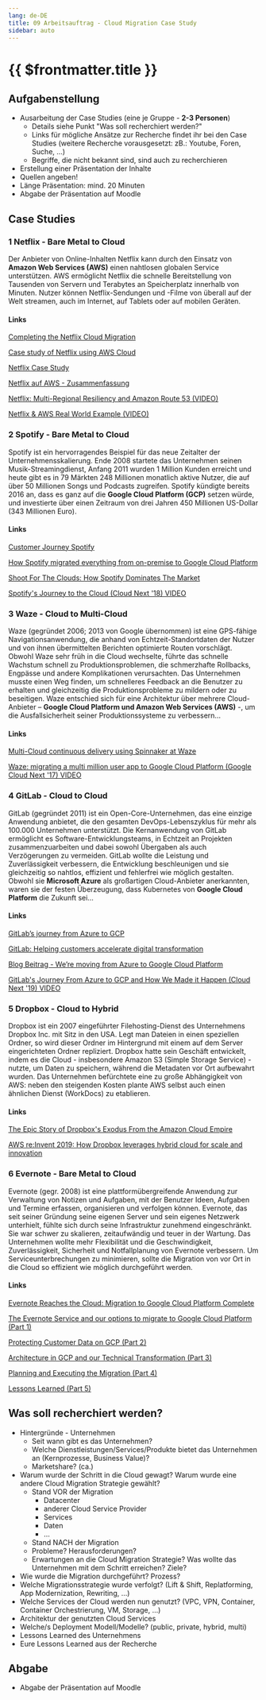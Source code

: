 ```yaml
---
lang: de-DE
title: 09 Arbeitsauftrag - Cloud Migration Case Study
sidebar: auto
---
```


# {{ $frontmatter.title }}

## Aufgabenstellung
* Ausarbeitung der Case Studies (eine je Gruppe - **2-3 Personen**)
  * Details siehe Punkt "Was soll recherchiert werden?"
  * Links für mögliche Ansätze zur Recherche findet ihr bei den Case Studies (weitere Recherche vorausgesetzt: zB.: Youtube, Foren, Suche, ...)
  * Begriffe, die nicht bekannt sind, sind auch zu recherchieren
* Erstellung einer Präsentation der Inhalte
* Quellen angeben!
* Länge Präsentation: mind. 20 Minuten
* Abgabe der Präsentation auf Moodle

## Case Studies

### 1 Netflix - Bare Metal to Cloud
Der Anbieter von Online-Inhalten Netflix kann durch den Einsatz von **Amazon Web Services (AWS)** einen nahtlosen globalen Service unterstützen. AWS ermöglicht Netflix die schnelle Bereitstellung von Tausenden von Servern und Terabytes an Speicherplatz innerhalb von Minuten. Nutzer können Netflix-Sendungen und -Filme von überall auf der Welt streamen, auch im Internet, auf Tablets oder auf mobilen Geräten.

#### Links
[Completing the Netflix Cloud Migration](https://about.netflix.com/en/news/completing-the-netflix-cloud-migration)

[Case study of Netflix using AWS Cloud](https://www.linkedin.com/pulse/case-study-netflix-using-aws-cloud-abhinav-singh)

[Netflix Case Study](https://aws.amazon.com/de/solutions/case-studies/netflix-case-study/)

[Netflix auf AWS - Zusammenfassung](https://aws.amazon.com/de/solutions/case-studies/netflix/)

[Netflix: Multi-Regional Resiliency and Amazon Route 53 (VIDEO)](https://www.youtube.com/watch?v=WDDkLOT8SCk&list=PLhr1KZpdzukdeX8mQ2qO73bg6UKQHYsHb&index=12)

[Netflix & AWS Real World Example (VIDEO)](https://www.youtube.com/watch?v=uLGYO09eCzo)

### 2 Spotify - Bare Metal to Cloud
Spotify ist ein hervorragendes Beispiel für das neue Zeitalter der Unternehmensskalierung. Ende 2008 startete das Unternehmen seinen Musik-Streamingdienst, Anfang 2011 wurden 1 Million Kunden erreicht und heute gibt es in 79 Märkten 248 Millionen monatlich aktive Nutzer, die auf über 50 Millionen Songs und Podcasts zugreifen. Spotify kündigte bereits 2016 an, dass es ganz auf die **Google Cloud Platform (GCP)** setzen würde, und investierte über einen Zeitraum von drei Jahren 450 Millionen US-Dollar (343 Millionen Euro).

#### Links
[Customer Journey Spotify](https://cloud.google.com/customers/spotify)

[How Spotify migrated everything from on-premise to Google Cloud Platform](https://www.computerworld.com/article/3427799/how-spotify-migrated-everything-from-on-premise-to-google-cloud-platform.html)

[Shoot For The Clouds: How Spotify Dominates The Market](https://www.softwareadvisoryservice.com/en/case-studies/shoot-for-the-clouds-how-spotify-dominates-the-market/)

[Spotify's Journey to the Cloud (Cloud Next '18) VIDEO](https://www.youtube.com/watch?v=5aBORQim-KM)


### 3 Waze - Cloud to Multi-Cloud
Waze (gegründet 2006; 2013 von Google übernommen) ist eine GPS-fähige Navigationsanwendung, die anhand von Echtzeit-Standortdaten der Nutzer und von ihnen übermittelten Berichten optimierte Routen vorschlägt. Obwohl Waze sehr früh in die Cloud wechselte, führte das schnelle Wachstum schnell zu Produktionsproblemen, die schmerzhafte Rollbacks, Engpässe und andere Komplikationen verursachten. Das Unternehmen musste einen Weg finden, um schnelleres Feedback an die Benutzer zu erhalten und gleichzeitig die Produktionsprobleme zu mildern oder zu beseitigen. Waze entschied sich für eine Architektur über mehrere Cloud-Anbieter – **Google Cloud Platform und Amazon Web Services (AWS)** -, um die Ausfallsicherheit seiner Produktionssysteme zu verbessern…

#### Links
[Multi-Cloud continuous delivery using Spinnaker at Waze](https://cloud.google.com/blog/products/gcp/guest-post-multi-cloud-continuous-delivery-using-spinnaker-at-waze)

[Waze: migrating a multi million user app to Google Cloud Platform (Google Cloud Next '17) VIDEO](https://www.youtube.com/watch?v=woazNHiP-r0)


### 4 GitLab - Cloud to Cloud
GitLab (gegründet 2011) ist ein Open-Core-Unternehmen, das eine einzige Anwendung anbietet, die den gesamten DevOps-Lebenszyklus für mehr als 100.000 Unternehmen unterstützt.
Die Kernanwendung von GitLab ermöglicht es Software-Entwicklungsteams, in Echtzeit an Projekten zusammenzuarbeiten und dabei sowohl Übergaben als auch Verzögerungen zu vermeiden. GitLab wollte die Leistung und Zuverlässigkeit verbessern, die Entwicklung beschleunigen und sie gleichzeitig so nahtlos, effizient und fehlerfrei wie möglich gestalten. Obwohl sie **Microsoft Azure** als großartigen Cloud-Anbieter anerkannten, waren sie der festen Überzeugung, dass Kubernetes von **Google Cloud Platform** die Zukunft sei… 

#### Links
[GitLab’s journey from Azure to GCP](https://about.gitlab.com/blog/2019/05/02/gitlab-journey-from-azure-to-gcp/)

[GitLab: Helping customers accelerate digital transformation](https://cloud.google.com/customers/gitlab)

[Blog Beitrag - We’re moving from Azure to Google Cloud Platform](https://about.gitlab.com/blog/2018/06/25/moving-to-gcp/)

[GitLab's Journey From Azure to GCP and How We Made it Happen (Cloud Next '19) VIDEO](https://www.youtube.com/watch?v=Ve_9mbJHPXQ&t=267s)


### 5 Dropbox - Cloud to Hybrid
Dropbox ist ein 2007 eingeführter Filehosting-Dienst des Unternehmens Dropbox Inc. mit Sitz in den USA. Legt man Dateien in einen speziellen Ordner, so wird dieser Ordner im Hintergrund mit einem auf dem Server eingerichteten Ordner repliziert.
Dropbox hatte sein Geschäft entwickelt, indem es die Cloud - insbesondere Amazon S3 (Simple Storage Service) - nutzte, um Daten zu speichern, während die Metadaten vor Ort aufbewahrt wurden.
Das Unternehmen befürchtete eine zu große Abhängigkeit von AWS: neben den steigenden Kosten plante AWS selbst auch einen ähnlichen Dienst (WorkDocs) zu etablieren.

#### Links
[The Epic Story of Dropbox's Exodus From the Amazon Cloud Empire](https://www.wired.com/2016/03/epic-story-dropboxs-exodus-amazon-cloud-empire/)

[AWS re:Invent 2019: How Dropbox leverages hybrid cloud for scale and innovation](https://www.youtube.com/watch?v=1_hKrGjYteQ)

### 6 Evernote - Bare Metal to Cloud
Evernote (gegr. 2008) ist eine plattformübergreifende Anwendung zur Verwaltung von Notizen und Aufgaben, mit der Benutzer Ideen, Aufgaben und Termine erfassen, organisieren und verfolgen können.
Evernote, das seit seiner Gründung seine eigenen Server und sein eigenes Netzwerk unterhielt, fühlte sich durch seine Infrastruktur zunehmend eingeschränkt. Sie war schwer zu skalieren, zeitaufwändig und teuer in der Wartung. Das Unternehmen wollte mehr Flexibilität und die Geschwindigkeit, Zuverlässigkeit, Sicherheit und Notfallplanung von Evernote verbessern. Um Serviceunterbrechungen zu minimieren, sollte die Migration von vor Ort in die Cloud so effizient wie möglich durchgeführt werden.

#### Links
[Evernote Reaches the Cloud: Migration to Google Cloud Platform Complete](https://evernote.com/blog/evernote-migration-to-google-cloud-platform/)

[The Evernote Service and our options to migrate to Google Cloud Platform (Part 1)](https://evernote.com/blog/part-1-our-options-to-migrate/)

[Protecting Customer Data on GCP (Part 2)](https://evernote.com/blog/part-2-protecting-customer-data-on-gcp/)

[Architecture in GCP and our Technical Transformation (Part 3)](https://evernote.com/blog/part-3-the-evernote-architecture-in-gcp/)

[Planning and Executing the Migration (Part 4)](https://evernote.com/blog/part-4-planning-and-executing-the-migration/)

[Lessons Learned (Part 5)](https://evernote.com/blog/part-5-conclusion-and-future/)


## Was soll recherchiert werden?
* Hintergründe - Unternehmen 
  * Seit wann gibt es das Unternehmen?
  * Welche Dienstleistungen/Services/Produkte bietet das Unternehmen an (Kernprozesse, Business Value)?
  * Marketshare? (ca.)
* Warum wurde der Schritt in die Cloud gewagt? Warum wurde eine andere Cloud Migration Strategie gewählt?
  * Stand VOR der Migration 
    * Datacenter
    * anderer Cloud Service Provider
    * Services
    * Daten 
    * …
  * Stand NACH der Migration
  * Probleme? Herausforderungen? 
  * Erwartungen an die Cloud Migration Strategie? Was wollte das Unternehmen mit dem Schritt erreichen? Ziele?
* Wie wurde die Migration durchgeführt? Prozess?
* Welche Migrationsstrategie wurde verfolgt? (Lift & Shift, Replatforming, App Modernization, Rewriting, …)
* Welche Services der Cloud werden nun genutzt? (VPC, VPN, Container, Container Orchestrierung, VM, Storage, …)
* Architektur der genutzten Cloud Services
* Welche/s Deployment Modell/Modelle? (public, private, hybrid, multi)
* Lessons Learned des Unternehmens
* Eure Lessons Learned aus der Recherche


## Abgabe
* Abgabe der Präsentation auf Moodle
